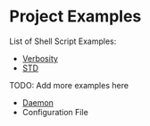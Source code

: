 # Project Examples

List of Shell Script Examples:
- [Verbosity](verbosity)
- [STD](std)

TODO: Add more examples here
- [Daemon](http://www.phcomp.co.uk/Tutorials/Unix-And-Linux/cat.php?file=SkeletonDaemon.sh)
- Configuration File
